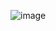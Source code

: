![image](https://github.com/KacChw/Electronic-Clock-in-Assembly-/assets/106623070/ea1eacec-a59e-4aec-a28c-87121fa0099c)
